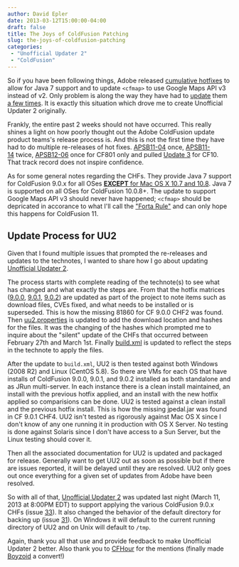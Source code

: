 ```yaml
---
author: David Epler
date: 2013-03-12T15:00:00-04:00
draft: false
title: The Joys of ColdFusion Patching
slug: the-joys-of-coldfusion-patching
categories:
 - "Unofficial Updater 2"
 - "ColdFusion"
---
```


So if you have been following things, Adobe released [cumulative hotfixes](http://blogs.coldfusion.com/post.cfm/new-updates-for-coldfusion-9-9-0-1-9-0-2-and-10-java-7-now-supported) to allow for Java 7 support and to update `<cfmap>` to use Google Maps API v3 instead of v2. Only problem is along the way they have had to [update](http://blogs.coldfusion.com/post.cfm/new-chfs-for-cf-9-and-cf-9-0-1) them [a few times](http://blogs.coldfusion.com/post.cfm/jpedal-jar-for-coldfusion-9-0-1-cumulative-hotfix-4). It is exactly this situation which drove me to create Unofficial Updater 2 originally. 
  
Frankly, the entire past 2 weeks should not have occurred. This really shines a light on how poorly thought out the Adobe ColdFusion update product teams's release process is. And this is not the first time they have had to do multiple re-releases of hot fixes. [APSB11-04](http://helpx.adobe.com/coldfusion/kb/security-hotfix-coldfusion-8-8.html) once, [APSB11-14](http://helpx.adobe.com/coldfusion/kb/coldfusion-security-hotfix-apsb11-14.html) twice, [APSB12-06](http://helpx.adobe.com/coldfusion/kb/coldfusion-security-hotfix.html) once for CF801 only and pulled [Update 3](http://blogs.coldfusion.com/post.cfm/coldfusion-10-update-3-released) for CF10. That track record does not inspire confidence.

<!--more-->

As for some general notes regarding the CHFs. They provide Java 7 support for ColdFusion 9.0.x for all OSes [**EXCEPT** for Mac OS X 10.7 and 10.8](http://blogs.coldfusion.com/post.cfm/new-updates-for-coldfusion-9-9-0-1-9-0-2-and-10-java-7-now-supported#comment-869ED317-0670-4D3C-6CADD847164930CE). Java 7 is supported on all OSes for ColdFusion 10.0.8+. The update to support Google Maps API v3 should never have happened; `<cfmap>` should be depricated in accorance to what I'll call the ["Forta Rule"](http://forta.com/blog/index.cfm/2012/11/25/When-Using-ColdFusion-No-Longer-Makes-Sense) and can only hope this happens for ColdFusion 11.

## Update Process for UU2

Given that I found multiple issues that prompted the re-releases and updates to the technotes, I wanted to share how I go about updating [Unofficial Updater 2](https://www.uu-2.download).
  
The process starts with complete reading of the technote(s) to see what has changed and what exactly the steps are. From that the hotfix matrices ([9.0.0](https://github.com/dcepler/unofficial-updater2/blob/master/cf900-hotfix-matrix.pdf?raw=true), [9.0.1](https://github.com/dcepler/unofficial-updater2/blob/master/cf901-hotfix-matrix.pdf?raw=true), [9.0.2](https://github.com/dcepler/unofficial-updater2/blob/master/cf902-hotfix-matrix.pdf?raw=true)) are updated as part of the project to note items such as download files, CVEs fixed, and what needs to be installed or is superseded. This is how the missing 81860 for CF 9.0.0 CHF2 was found. Then [uu2.properties](https://github.com/dcepler/unofficial-updater2/blob/master/uu2.properties) is updated to add the download location and hashes for the files. It was the changing of the hashes which prompted me to inquire about the "silent" update of the CHFs that occurred between February 27th and March 1st. Finally [build.xml](https://github.com/dcepler/unofficial-updater2/blob/master/build.xml) is updated to reflect the steps in the technote to apply the files.
  
After the update to `build.xml`, UU2 is then tested against both Windows (2008 R2) and Linux (CentOS 5.8). So there are VMs for each OS that have installs of ColdFusion 9.0.0, 9.0.1, and 9.0.2 installed as both standalone and as JRun multi-server. In each instance there is a clean install maintained, an install with the previous hotfix applied, and an install with the new hotfix applied so comparisions can be done. UU2 is tested against a clean install and the previous hotfix install. This is how the missing jpedal.jar was found in CF 9.0.1 CHF4. UU2 isn't tested as rigorously against Mac OS X since I don't know of any one running it in production with OS X Server. No testing is done against Solaris since I don't have access to a Sun Server, but the Linux testing should cover it. 
  
Then all the associated documentation for UU2 is updated and packaged for release. Generally want to get UU2 out as soon as possible but if there are issues reported, it will be delayed until they are resolved. UU2 only goes out once everything for a given set of updates from Adobe have been resolved.
  
So with all of that, [Unofficial Updater 2](https://www.uu-2.download) was updated last night (March 11, 2013 at 8:00PM EDT) to support applying the various ColdFusion 9.0.x CHFs (issue [33](https://github.com/dcepler/unofficial-updater2/issues/33)). It also changed the behavior of the default directory for backing up (issue [31](https://github.com/dcepler/unofficial-updater2/issues/31)). On Windows it will default to the current running directory of UU2 and on Unix will default to `/tmp`. 
  
Again, thank you all that use and provide feedback to make Unofficial Updater 2 better. Also thank you to [CFHour](http://cfhour.com/) for the mentions (finally made [Boyzoid](http://www.boyzoid.com/) a convert!)
  
 